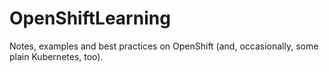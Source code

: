 # OpenShiftLearning
Notes, examples and best practices on OpenShift (and, occasionally, some plain Kubernetes, too).

